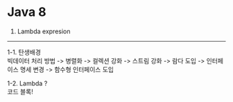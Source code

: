 Java 8
======
1. Lambda expresion
-------------------
1-1. 탄생배경   
빅데이터 처리 방법 -> 병렬화 -> 컬렉션 강화 -> 스트림 강화 -> 람다 도입 -> 인터페이스 명세 변경 -> 함수형 인터페이스 도입

1-2. Lambda ?   
코드 블록!
